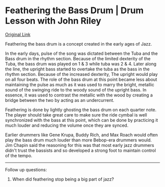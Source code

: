 # Feathering the Bass Drum | Drum Lesson with John Riley

[Original Link](https://youtu.be/paldJR6FlK4?si=PXwdgeBEl9tZw2vO)

Feathering the bass drum is a concept created in the early ages of Jazz.

In the early days, pulse of the song was dictated between the Tuba and the Bass
drum in the rhythm section. Because of the limited dexterity of the Tuba, the
bass drum was played on 1 & 3 while tuba was 2 & 4. Later along the line, the
upright bass started to overtake the tuba as the bass in the rhythm section.
Because of the increased dexterity, The upright would play on all four beats.
The role of the bass drum at this point became less about maintaining the pulse
as much as it was used to marry the bright, metallic sound of the swinging ride
to the woody sound of the upright bass. In essence, it was used to contrast the
metallic with the wood by creating a bridge between the two by acting as an
undercurrent. 

Feathering is done by lightly ghosting the bass drum on each quarter note. The
player should take great care to make sure the ride cymbal is well synchronized
with the bass at this point, which can be done by practicing it much louder and
reducing the volume once they are synced.

Earlier drummers like Gene Krupa, Buddy Rich, and Max Roach would often play
the bass drum much louder than more Bebop-era drummers would. Jim Chapin said
the reasoning for this was that most early jazz drummers didn't trust the
bassists and so developed a strong foot to maintain control of the tempo. 

---

Follow up questions:

1. When did feathering stop being a big part of jazz?

